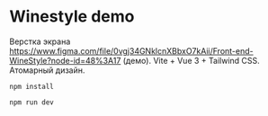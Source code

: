 # Winestyle demo

Верстка экрана https://www.figma.com/file/0vgj34GNklcnXBbxO7kAii/Front-end-WineStyle?node-id=48%3A17 (демо). Vite + Vue 3 + Tailwind CSS. Атомарный дизайн.

`npm install`

`npm run dev`